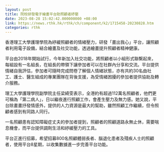 ```yaml
---
layout: post
title: 院校研發電子繪畫平台助照顧者紓壓
date: 2023-08-28 15:02:42.000000000 +08:00
link: https://news.rthk.hk/rthk/ch/component/k2/1715458-20230828.htm
categories: rthk
---
```


香港理工大學護理學院為紓緩照顧者的情緒壓力，研發「畫出我心」平台，讓照顧者利用電子設備，結合繪畫及社交功能，透過繪畫提升照顧者精神健康。

平台由2018年開始試行，今年新加入社交功能，將照顧者以小組形式聯繫起來，每組設有一名組長，在組長的帶領下讓參加者可以在社群內分享和交流。平台提供情緒自我評估，參加者可隨時完成問卷了解個人情緒狀態，亦有共約30名由社工、護士、醫生組成的專業團隊在背後支援，為受情緒困擾的參加者提供協助及轉介服務。

理工大學護理學院副學院主任梁綺雯表示，全港約有超過112萬名照顧者，他們更可稱為「第二病人」，日以繼夜進行照顧工作，會產生壓力及無力感。她又說，平台除畫畫抒發情感外，提供的人力資源是最大的幫助，雖然照顧工作繼續，但令照顧者感到有同路人同行。

一名照顧患有認知障礙症丈夫的參加者提到，照顧者的照顧道路永無止休，需要喘息機會，而平台提供調劑生活和紓緩壓力的工具。

平台正進行招募，希望招募800名照顧體弱長者、腦退化患者及殘疾人士的照顧者，使用平台8星期，以收集數據進一步完善平台功能。

